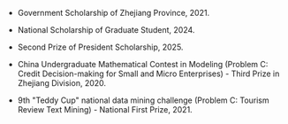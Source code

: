 - Government Scholarship of Zhejiang Province, 2021.

- National Scholarship of Graduate Student, 2024.

- Second Prize of President Scholarship, 2025.

- China Undergraduate Mathematical Contest in Modeling (Problem C: Credit Decision-making for Small and Micro Enterprises) - Third Prize in Zhejiang Division, 2020.

- 9th "Teddy Cup" national data mining challenge (Problem C: Tourism Review Text Mining) - National First Prize, 2021.